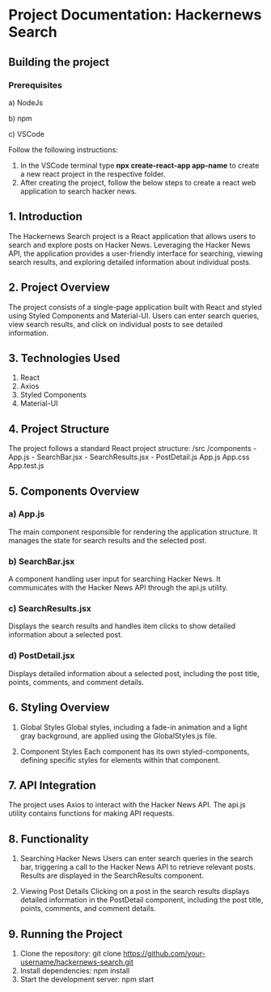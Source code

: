# Project Documentation: Hackernews Search
## Building the project
 ### Prerequisites
 a) NodeJs
 
 b) npm
 
 c) VSCode
 
  Follow the following instructions:
  1. In the VSCode terminal type **npx create-react-app app-name** to create a new react project in the respective folder.
  2. After creating the project, follow the below steps to create a react web application to search hacker news.
## 1. Introduction
The Hackernews Search project is a React application that allows users to search and explore posts on Hacker News. Leveraging the Hacker News API, the application provides a user-friendly interface for searching, viewing search results, and exploring detailed information about individual posts.

## 2. Project Overview
The project consists of a single-page application built with React and styled using Styled Components and Material-UI. Users can enter search queries, view search results, and click on individual posts to see detailed information.

## 3. Technologies Used
1. React
2. Axios
3. Styled Components
4. Material-UI
   
## 4. Project Structure
The project follows a standard React project structure:
/src
  /components
    - App.js
    - SearchBar.jsx
    - SearchResults.jsx
    - PostDetail.js
  App.js
  App.css
  App.test.js
  
## 5. Components Overview
### a) App.js
The main component responsible for rendering the application structure. It manages the state for search results and the selected post.

### b) SearchBar.jsx
A component handling user input for searching Hacker News. It communicates with the Hacker News API through the api.js utility.

### c) SearchResults.jsx
Displays the search results and handles item clicks to show detailed information about a selected post.

### d) PostDetail.jsx
Displays detailed information about a selected post, including the post title, points, comments, and comment details.

## 6. Styling Overview
1. Global Styles
Global styles, including a fade-in animation and a light gray background, are applied using the GlobalStyles.js file.

2. Component Styles
Each component has its own styled-components, defining specific styles for elements within that component.

## 7. API Integration
The project uses Axios to interact with the Hacker News API. The api.js utility contains functions for making API requests.

## 8. Functionality
1. Searching Hacker News
Users can enter search queries in the search bar, triggering a call to the Hacker News API to retrieve relevant posts. Results are displayed in the SearchResults component.

2. Viewing Post Details
Clicking on a post in the search results displays detailed information in the PostDetail component, including the post title, points, comments, and comment details.

## 9. Running the Project
1. Clone the repository: git clone https://github.com/your-username/hackernews-search.git
2. Install dependencies: npm install
3. Start the development server: npm start
   


